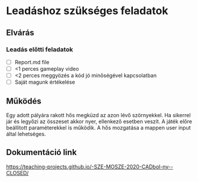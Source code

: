 # Leadáshoz szükséges feladatok

## Elvárás

### Leadás előtti feladatok
- [ ] Report.md file
- [ ] <1 perces gameplay video
- [ ] <2 perces meggyözés a kód jó minőségével kapcsolatban
- [ ] Saját magunk értékelése

## Működés

Egy adott pályára rakott hős megküzd az azon lévő szörnyekkel. Ha sikerrel jár és legyőzi az összeset akkor nyer,
ellenkező esetben veszít. A játék előre beállított paraméterekkel is működik. 
A hős mozgatása a mappen user input által lehetséges.

## Dokumentáció link

https://teaching-projects.github.io/-SZE-MOSZE-2020-CADbol-ny--CLOSED/

